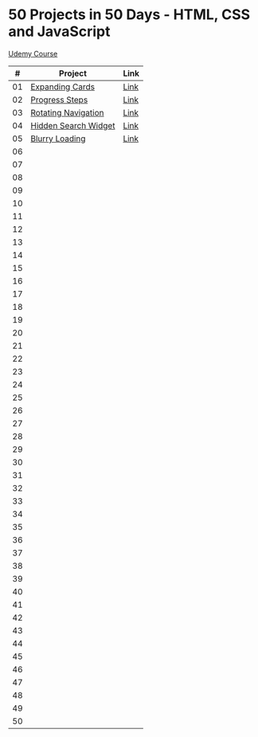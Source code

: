 # 50 Projects in 50 Days - HTML, CSS and JavaScript

[Udemy Course](https://www.udemy.com/course/50-projects-50-days/)

| #  | Project | Link |
| -- | ------- | ---- |
| 01 | [Expanding Cards](https://github.com/scarvalhogabriel/50projects50days/tree/main/01.%20Expanding-cards) | [Link](https://dainty-jalebi-053301.netlify.app/)
| 02 | [Progress Steps](https://github.com/scarvalhogabriel/50projects50days/tree/main/02.%20Progress-steps) | [Link](https://idyllic-axolotl-33aaef.netlify.app/)     
| 03 | [Rotating Navigation](https://github.com/scarvalhogabriel/50projects50days/tree/main/03.%20Rotating-navigation) | [Link](https://warm-marshmallow-db6300.netlify.app/)
| 04 | [Hidden Search Widget](https://github.com/scarvalhogabriel/50projects50days/tree/main/04.%20Hidden-search-widget) | [Link](https://glistening-figolla-884672.netlify.app/)
| 05 | [Blurry Loading](https://github.com/scarvalhogabriel/50projects50days/tree/main/05.%20Blurry-loading) | [Link](https://joyful-lily-61ee68.netlify.app/)
| 06 | 
| 07 | 
| 08 | 
| 09 | 
| 10 | 
| 11 | 
| 12 | 
| 13 | 
| 14 | 
| 15 |
| 16 | 
| 17 | 
| 18 |
| 19 | 
| 20 | 
| 21 |
| 22 | 
| 23 |
| 24 | 
| 25 |
| 26 | 
| 27 |
| 28 | 
| 29 | 
| 30 |
| 31 | 
| 32 | 
| 33 |
| 34 | 
| 35 | 
| 36 |
| 37 | 
| 38 |
| 39 | 
| 40 |
| 41 | 
| 42 |
| 43 | 
| 44 |
| 45 | 
| 46 |
| 47 | 
| 48 |
| 49 | 
| 50 |
